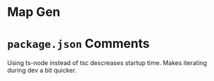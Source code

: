 # Map Gen

# `package.json` Comments

Using ts-node instead of tsc descreases startup time. Makes iterating during dev a bit quicker.